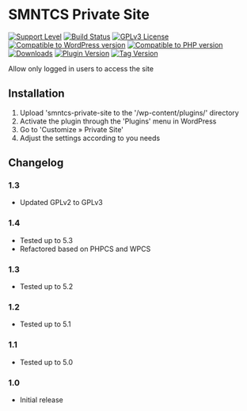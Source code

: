 # SMNTCS Private Site

[![Support Level](https://img.shields.io/badge/support-active-green.svg)](#support-level)
[![Build Status](https://api.travis-ci.com/nielslange/smntcs-private-site.svg?branch=master)](https://api.travis-ci.com/nielslange/smntcs-private-site)
[![GPLv3 License](https://img.shields.io/github/license/nielslange/smntcs-private-site.svg)](https://www.gnu.org/licenses/gpl.html)
[![Compatible to WordPress version](https://plugintests.com/plugins/smntcs-private-site/wp-badge.svg)](https://plugintests.com/plugins/smntcs-private-site/latest)
[![Compatible to PHP version](https://plugintests.com/plugins/smntcs-private-site/php-badge.svg)](https://plugintests.com/plugins/smntcs-private-site/latest)
[![Downloads](https://img.shields.io/wordpress/plugin/dt/smntcs-private-site.svg)](https://wordpress.org/plugins/smntcs-private-site/)
[![Plugin Version](https://img.shields.io/wordpress/plugin/v/smntcs-private-site.svg)](https://wordpress.org/plugins/smntcs-private-site/)
[![Tag Version](https://img.shields.io/github/tag/nielslange/smntcs-private-site.svg)](https://wordpress.org/plugins/smntcs-private-site/)

Allow only logged in users to access the site

## Installation

1. Upload 'smntcs-private-site to the '/wp-content/plugins/' directory
2. Activate the plugin through the 'Plugins' menu in WordPress
3. Go to 'Customize » Private Site'
4. Adjust the settings according to you needs

## Changelog

### 1.3

* Updated GPLv2 to GPLv3

### 1.4

* Tested up to 5.3
* Refactored based on PHPCS and WPCS

### 1.3

* Tested up to 5.2

### 1.2

* Tested up to 5.1

### 1.1

* Tested up to 5.0

### 1.0

* Initial release
